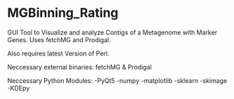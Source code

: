 # MGBinning_Rating
GUI Tool to Visualize and analyze Contigs of a Metagenome with Marker Genes. Uses fetchMG and Prodigal.

Also requires latest Version of Perl.

Neccessary external binaries:
fetchMG & Prodigal

Neccessary Python Modules:
-PyQt5
-numpy
-matplotlib
-sklearn
-skimage
-KDEpy
